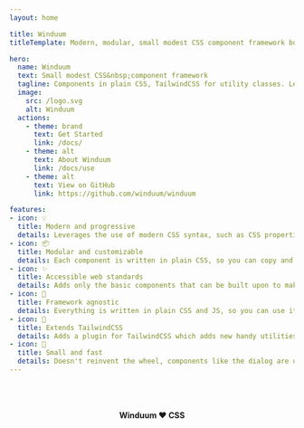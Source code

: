 ```yaml
---
layout: home

title: Winduum
titleTemplate: Modern, modular, small modest CSS component framework built on top of TailwindCSS

hero:
  name: Winduum
  text: Small modest CSS&nbsp;component framework
  tagline: Components in plain CSS, TailwindCSS for utility classes. Leverages the use of modern CSS as much possible.
  image:
    src: /logo.svg
    alt: Winduum
  actions:
    - theme: brand
      text: Get Started
      link: /docs/
    - theme: alt
      text: About Winduum
      link: /docs/use
    - theme: alt
      text: View on GitHub
      link: https://github.com/winduum/winduum

features:
- icon: 💡️
  title: Modern and progressive
  details: Leverages the use of modern CSS syntax, such as CSS properties, modern pseudo selectors, modern CSS reset, nesting, low specificity, color-mix and more.
- icon: 📦️
  title: Modular and customizable
  details: Each component is written in plain CSS, so you can copy and paste it, or import it from npm and customize it with CSS properties.
- icon: ✨️
  title: Accessible web standards
  details: Adds only the basic components that can be built upon to make a complex UX/UI project. TailwindCSS is optional, but it's recommended.
- icon: 🧩
  title: Framework agnostic
  details: Everything is written in plain CSS and JS, so you can use it with any framework you want. You can also use pre-build components for Vue etc.
- icon: 🎨
  title: Extends TailwindCSS
  details: Adds a plugin for TailwindCSS which adds new handy utilities and CSS properties. You don't even need to use TailwindCSS, but is recommend for full experience.
- icon: 🚀
  title: Small and fast
  details: Doesn't reinvent the wheel, components like the dialog are using existing optimized standards so the final javascript code is minimal.
---
```


<div style="text-align: center;margin-top: 4rem;margin-bottom:-8.5rem;font-weight: bold">Winduum ❤️ CSS</div>
